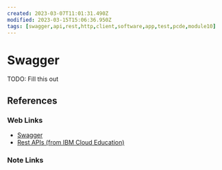 ```yaml
---
created: 2023-03-07T11:01:31.490Z
modified: 2023-03-15T15:06:36.950Z
tags: [swagger,api,rest,http,client,software,app,test,pcde,module10]
---
```

# Swagger

TODO: Fill this out

## References

### Web Links

* [Swagger][swagger-home]
* [Rest APIs (from IBM Cloud Education)][rest-api-ibm]

<!-- Hidden References -->
[swagger-home]: https://swagger.io/ "Swagger"
[rest-api-ibm]: https://www.ibm.com/cloud/learn/rest-apis "Rest APIs (from IBM Cloud Education)"

### Note Links

<!-- Hidden References -->
